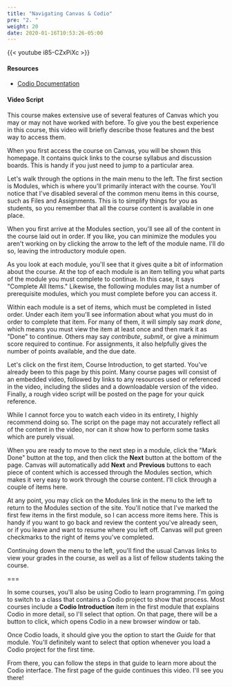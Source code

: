 ```yaml
---
title: "Navigating Canvas & Codio"
pre: "2. "
weight: 20
date: 2020-01-16T10:53:26-05:00
---
```


{{< youtube i85-CZxPiXc >}}

<!-- Fall 2022 icfci8n6T5E -->
<!-- Fall 2020 dqEBz0R41d4 -->
<!-- Fall 2019 fi5sKoI_sk8 -->

#### Resources

* [Codio Documentation](https://codio.com/docs/)

#### Video Script

This course makes extensive use of several features of Canvas which you may or may not have worked with before. To give you the best experience in this course, this video will briefly describe those features and the best way to access them.

When you first access the course on Canvas, you will be shown this homepage. It contains quick links to the course syllabus and discussion boards. This is handy if you just need to jump to a particular area.

Let's walk through the options in the main menu to the left. The first section is Modules, which is where you'll primarily interact with the course. You'll notice that I've disabled several of the common menu items in this course, such as Files and Assignments. This is to simplify things for you as students, so you remember that all the course content is available in one place.

When you first arrive at the Modules section, you'll see all of the content in the course laid out in order. If you like, you can minimize the modules you aren't working on by clicking the arrow to the left of the module name. I'll do so, leaving the introductory module open.

As you look at each module, you'll see that it gives quite a bit of information about the course. At the top of each module is an item telling you what parts of the module you must complete to continue. In this case, it says "Complete All Items." Likewise, the following modules may list a number of prerequisite modules, which you must complete before you can access it.

Within each module is a set of items, which must be completed in listed order. Under each item you'll see information about what you must do in order to complete that item. For many of them, it will simply say *mark done*, which means you must view the item at least once and then mark it as "Done" to continue. Others may say *contribute*, *submit*, or give a minimum score required to continue. For assignments, it also helpfully gives the number of points available, and the due date.

Let's click on the first item, Course Introduction, to get started. You've already been to this page by this point. Many course pages will consist of an embedded video, followed by links to any resources used or referenced in the video, including the slides and a downloadable version of the video. Finally, a rough video script will be posted on the page for your quick reference.

While I cannot force you to watch each video in its entirety, I highly recommend doing so. The script on the page may not accurately reflect all of the content in the video, nor can it show how to perform some tasks which are purely visual.

When you are ready to move to the next step in a module, click the "Mark Done" button at the top, and then click the **Next** button at the bottom of the page. Canvas will automatically add **Next** and **Previous** buttons to each piece of content which is accessed through the Modules section, which makes it very easy to work through the course content. I'll click through a couple of items here.

At any point, you may click on the Modules link in the menu to the left to return to the Modules section of the site. You'll notice that I've marked the first few items in the first module, so I can access more items here. This is handy if you want to go back and review the content you've already seen, or if you leave and want to resume where you left off. Canvas will put green checkmarks to the right of items you've completed.

Continuing down the menu to the left, you'll find the usual Canvas links to view your grades in the course, as well as a list of fellow students taking the course.

===

In some courses, you'll also be using Codio to learn programming. I'm going to switch to a class that contains a Codio project to show that process. Most courses include a **Codio Introduction** item in the first module that explains Codio in more detail, so I'll select that option. On that page, there will be a button to click, which opens Codio in a new browser window or tab.

Once Codio loads, it should give you the option to start the *Guide* for that module. You'll definitely want to select that option whenever you load a Codio project for the first time.

From there, you can follow the steps in that guide to learn more about the Codio interface. The first page of the guide continues this video. I'll see you there!
